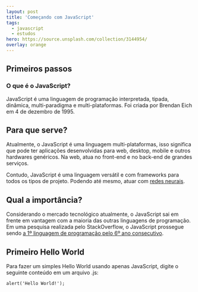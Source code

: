 ```yaml
---
layout: post
title: 'Começando com JavaScript'
tags:
  - javascript
  - estudos
hero: https://source.unsplash.com/collection/3144954/
overlay: orange
---
```

## Primeiros passos
### O que é o JavaScript?
JavaScript é uma linguagem de programação interpretada, tipada, dinâmica, multi-paradigma e multi-plataformas. Foi criada por Brendan Eich em 4 de dezembro de 1995.

## Para que serve?
Atualmente, o JavaScript é uma linguagem multi-plataformas, isso significa que pode ter aplicações desenvolvidas para web, desktop, mobile e outros hardwares genéricos. Na web, atua no front-end e no back-end de grandes serviços.

Contudo, JavaScript é uma linguagem versátil e com frameworks para todos os tipos de projeto. Podendo até mesmo, atuar com <a href="https://github.com/BrainJS/brain.js">redes neurais</a>.

## Qual a importância?
Considerando o mercado tecnológico atualmente, o JavaScript sai em frente em vantagem com a maioria das outras linguagens de programação. Em uma pesquisa realizada pelo StackOverflow, o JavaScript prossegue sendo <a href="https://insights.stackoverflow.com/survey/2018#most-popular-technologies">a 1º linguagem de programação pelo 6º ano consecutivo</a>.

## Primeiro Hello World
Para fazer um simples Hello World usando apenas JavaScript, digite o seguinte conteúdo em um arquivo .js:

`alert('Hello World!');`
